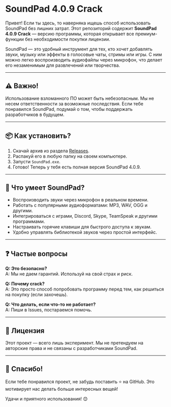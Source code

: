 # SoundPad 4.0.9 Crack

Привет! Если ты здесь, то наверняка ищешь способ использовать SoundPad без лишних затрат. Этот репозиторий содержит **SoundPad 4.0.9 Crack** — версию программы, которая открывает все премиум-функции без необходимости покупки лицензии.

SoundPad — это удобный инструмент для тех, кто хочет добавлять звуки, музыку или эффекты в голосовые чаты, стримы или игры. С ним можно легко воспроизводить аудиофайлы через микрофон, что делает его незаменимым для развлечений или творчества.

---

## ⚠️ Важно!

Использование взломанного ПО может быть небезопасным. Мы не несем ответственности за возможные последствия. Если тебе понравился SoundPad, подумай о том, чтобы поддержать разработчиков в будущем.

---

## 📦 Как установить?

1. Скачай архив из раздела [Releases](https://github.com/vayulqq/SoundPad-4.0.9-crack/releases/latest).
2. Распакуй его в любую папку на своем компьютере.
3. Запусти `SoundPad.exe`.
4. Готово! Теперь у тебя есть полная версия SoundPad 4.0.9.

---

## 🚀 Что умеет SoundPad?

- Воспроизводить звуки через микрофон в реальном времени.
- Работать с популярными аудиоформатами: MP3, WAV, OGG и другими.
- Интегрироваться с играми, Discord, Skype, TeamSpeak и другими программами.
- Настраивать горячие клавиши для быстрого доступа к звукам.
- Удобно управлять библиотекой звуков через простой интерфейс.

---

## ❓ Частые вопросы

**Q: Это безопасно?**  
A: Мы не даем гарантий. Используй на свой страх и риск.

**Q: Почему crack?**  
A: Это просто способ попробовать программу перед тем, как решиться на покупку (если захочешь).

**Q: Что делать, если что-то не работает?**  
A: Пиши в Issues, постараемся помочь.

---

## 📜 Лицензия

Этот проект — всего лишь эксперимент. Мы не претендуем на авторские права и не связаны с разработчиками SoundPad.

---

## 🙏 Спасибо!

Если тебе понравился проект, не забудь поставить ⭐️ на GitHub. Это мотивирует нас делать больше интересных вещей!

Удачи и приятного использования! 😊
